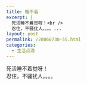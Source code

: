 ```yaml
---
title: 睡不着
excerpt: |
  死活睡不着觉呀！<br />
  忍住，不骚扰人。。。。...
layout: post
permalink: /20060730-55.html
categories:
  - 生活点滴
---
```

死活睡不着觉呀！  
忍住，不骚扰人。。。。